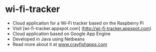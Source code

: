 # wi-fi-tracker
* Cloud application for a Wi-Fi tracker based on the Raspberry Pi
* Visit [wi-fi-tracker.appspot.com] (http://wi-fi-tracker.appspot.com)
* Cloud application based on Google App Engine
* Developed in Java using Netbeans
* Read more about it at www.crayfishapps.com
